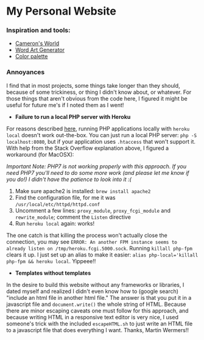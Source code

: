 # My Personal Website

### Inspiration and tools:

- [Cameron's World](https://www.cameronsworld.net/)
- [Word Art Generator](https://makewordart.com/)
- [Color palette](https://www.pinterest.it/pin/357121445439016927/)


### Annoyances
I find that in most projects, some things take longer than they should, because of some trickiness, or thing I didn't know about, or whatever. For those things that aren't obvious from the code here, I figured it might be useful for future me's if I noted them as I went!

- **Failure to run a local PHP server with Heroku**

For reasons described [here](https://stackoverflow.com/questions/36362484/heroku-php-getting-started-doesn-t-run-locally-on-osx/36449401#36449401), running PHP applications locally with `heroku local` doesn't work out-the-box. You can just run a local PHP server: `php -S localhost:8080`, but if your application uses `.htaccess` that won't support it. With help from the Stack Overflow explanation above, I figured a workaround (for MacOSX):

_Important Note: PHP7 is not working properly with this approach. If you need PHP7 you'll need to do some more work (and please let me know if you do!) I didn't have the patience to look into it :(_

1. Make sure apache2 is installed: `brew install apache2`
2. Find the configuration file, for me it was `/usr/local/etc/httpd/httpd.conf`
3. Uncomment a few lines: `proxy_module`, `proxy_fcgi_module` and `rewrite_module`; comment the `Listen` directive
4. Run `heroku local` again: works!

The one catch is that killing the process won't actually close the connection, you may see `ERROR: An another FPM instance seems to already listen on /tmp/heroku.fcgi.5000.sock`. Running `killall php-fpm` clears it up. I just set up an alias to make it easier: `alias php-local='killall php-fpm && heroku local`. Yippeee!!

- **Templates without templates**

In the desire to build this website without any frameworks or libraries, I dated myself and realized I didn't even know how to (google search) "include an html file in another html file." The answer is that you put it in a javascript file and `document.write()` the whole string of HTML. Because there are minor escaping caveats one must follow for this approach, and because writing HTML in a responsive text editor is very nice, I used someone's trick with the included `escapeHTML.sh` to just write an HTML file to a javascript file that does everything I want. Thanks, Martin Wermers!!
